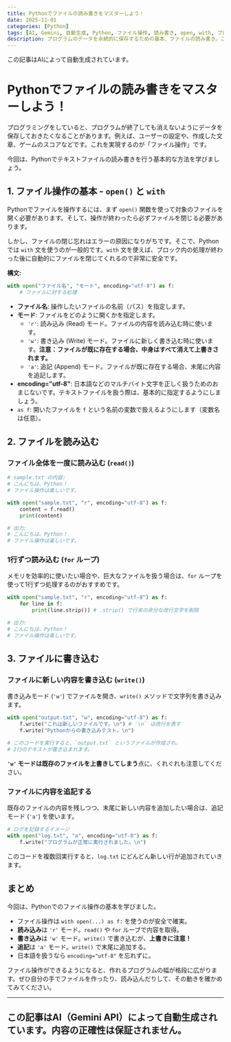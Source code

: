 ```yaml
---
title: Pythonでファイルの読み書きをマスターしよう！
date: 2025-11-01
categories: [Python]
tags: [AI, Gemini, 自動生成, Python, ファイル操作, 読み書き, open, with, プログラミング初心者]
description: プログラムのデータを永続的に保存するための基本、ファイルの読み書き。この記事では、Pythonでテキストファイルを読み込んだり、新しい内容を書き込んだりする方法を、初心者にも分かりやすく解説します。
---
```


この記事はAIによって自動生成されています。

# Pythonでファイルの読み書きをマスターしよう！

プログラミングをしていると、プログラムが終了しても消えないようにデータを保存しておきたくなることがあります。例えば、ユーザーの設定や、作成した文章、ゲームのスコアなどです。これを実現するのが「ファイル操作」です。

今回は、Pythonでテキストファイルの読み書きを行う基本的な方法を学びましょう。

## 1. ファイル操作の基本 - `open()` と `with`

Pythonでファイルを操作するには、まず `open()` 関数を使って対象のファイルを開く必要があります。そして、操作が終わったら必ずファイルを閉じる必要があります。

しかし、ファイルの閉じ忘れはエラーの原因になりがちです。そこで、Pythonでは `with` 文を使うのが一般的です。`with` 文を使えば、ブロック内の処理が終わった後に自動的にファイルを閉じてくれるので非常に安全です。

**構文:**
```python
with open("ファイル名", "モード", encoding="utf-8") as f:
    # ファイルに対する処理
```

*   **ファイル名**: 操作したいファイルの名前（パス）を指定します。
*   **モード**: ファイルをどのように開くかを指定します。
    *   `'r'`: 読み込み (Read) モード。ファイルの内容を読み込む時に使います。
    *   `'w'`: 書き込み (Write) モード。ファイルに新しく書き込む時に使います。**注意：ファイルが既に存在する場合、中身はすべて消えて上書きされます。**
    *   `'a'`: 追記 (Append) モード。ファイルが既に存在する場合、末尾に内容を追記します。
*   **encoding="utf-8"**: 日本語などのマルチバイト文字を正しく扱うためのおまじないです。テキストファイルを扱う際は、基本的に指定するようにしましょう。
*   `as f`: 開いたファイルを `f` という名前の変数で扱えるようにします（変数名は任意）。

## 2. ファイルを読み込む

### ファイル全体を一度に読み込む (`read()`)

```python
# sample.txt の内容:
# こんにちは、Python！
# ファイル操作は楽しいです。

with open("sample.txt", "r", encoding="utf-8") as f:
    content = f.read()
    print(content)

# 出力:
# こんにちは、Python！
# ファイル操作は楽しいです。
```

### 1行ずつ読み込む (`for` ループ)

メモリを効率的に使いたい場合や、巨大なファイルを扱う場合は、`for` ループを使って1行ずつ処理するのがおすすめです。

```python
with open("sample.txt", "r", encoding="utf-8") as f:
    for line in f:
        print(line.strip()) # .strip() で行末の余分な改行文字を削除

# 出力:
# こんにちは、Python！
# ファイル操作は楽しいです。
```

## 3. ファイルに書き込む

### ファイルに新しい内容を書き込む (`write()`)

書き込みモード (`'w'`) でファイルを開き、`write()` メソッドで文字列を書き込みます。

```python
with open("output.txt", "w", encoding="utf-8") as f:
    f.write("これは新しいファイルです。\n") # `\n` は改行を表す
    f.write("Pythonからの書き込みテスト。\n")

# このコードを実行すると、`output.txt` というファイルが作成され、
# 2行のテキストが書き込まれます。
```
**`'w'` モードは既存のファイルを上書きしてしまう**点に、くれぐれも注意してください。

### ファイルに内容を追記する

既存のファイルの内容を残しつつ、末尾に新しい内容を追加したい場合は、追記モード (`'a'`) を使います。

```python
# ログを記録するイメージ
with open("log.txt", "a", encoding="utf-8") as f:
    f.write("プログラムが正常に実行されました。\n")
```
このコードを複数回実行すると、`log.txt` にどんどん新しい行が追加されていきます。

## まとめ

今回は、Pythonでのファイル操作の基本を学びました。

*   ファイル操作は `with open(...) as f:` を使うのが安全で確実。
*   **読み込み**は `'r'` モード。`read()` や `for` ループで内容を取得。
*   **書き込み**は `'w'` モード。`write()` で書き込むが、**上書きに注意！**
*   **追記**は `'a'` モード。`write()` で末尾に追加する。
*   日本語を扱うなら `encoding="utf-8"` を忘れずに。

ファイル操作ができるようになると、作れるプログラムの幅が格段に広がります。ぜひ自分の手でファイルを作ったり、読み込んだりして、その動きを確かめてみてください。

---
この記事はAI（Gemini API）によって自動生成されています。内容の正確性は保証されません。
---